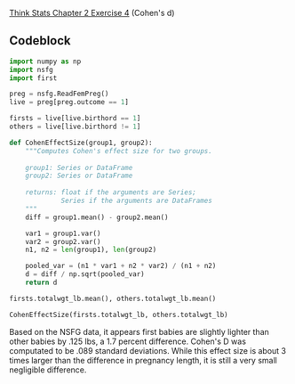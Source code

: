 [Think Stats Chapter 2 Exercise 4](http://greenteapress.com/thinkstats2/html/thinkstats2003.html#toc24) (Cohen's d)

>> 

Codeblock
---

```python
import numpy as np
import nsfg
import first

preg = nsfg.ReadFemPreg()
live = preg[preg.outcome == 1]

firsts = live[live.birthord == 1]
others = live[live.birthord != 1]

def CohenEffectSize(group1, group2):
    """Computes Cohen's effect size for two groups.
    
    group1: Series or DataFrame
    group2: Series or DataFrame
    
    returns: float if the arguments are Series;
             Series if the arguments are DataFrames
    """
    diff = group1.mean() - group2.mean()

    var1 = group1.var()
    var2 = group2.var()
    n1, n2 = len(group1), len(group2)

    pooled_var = (n1 * var1 + n2 * var2) / (n1 + n2)
    d = diff / np.sqrt(pooled_var)
    return d

firsts.totalwgt_lb.mean(), others.totalwgt_lb.mean()

CohenEffectSize(firsts.totalwgt_lb, others.totalwgt_lb)
```

Based on the NSFG data, it appears first babies are slightly lighter than other babies by .125 lbs, a 1.7 percent difference. Cohen's D was computated to be .089 standard deviations. While this effect size is about 3 times larger than the difference in pregnancy length, it is still a very small negligible difference.